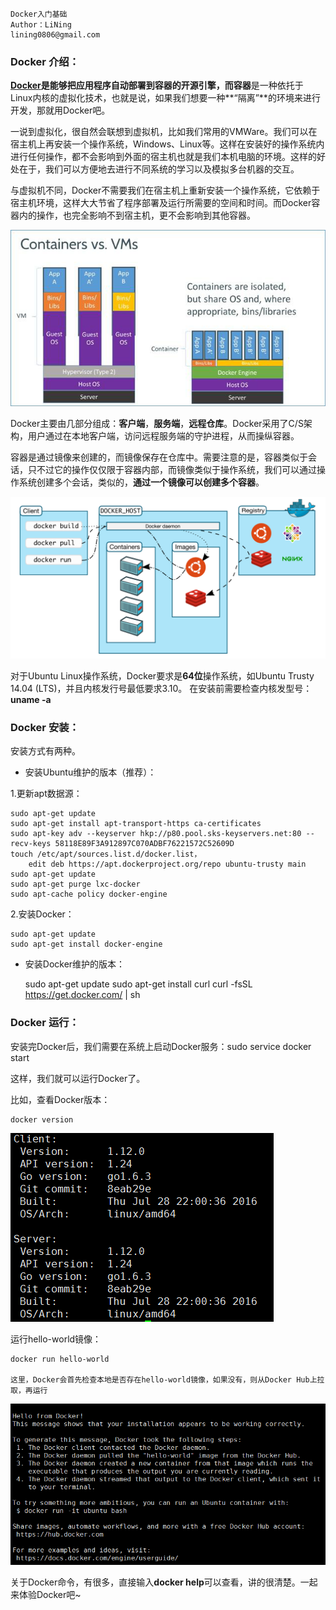 ```
Docker入门基础
Author：LiNing
lining0806@gmail.com
```

### Docker 介绍：

**[Docker](https://github.com/docker/docker)**是能够把应用程序自动部署到容器的开源引擎，而**容器**是一种依托于Linux内核的虚拟化技术，也就是说，如果我们想要一种**“隔离”**的环境来进行开发，那就用Docker吧。

一说到虚拟化，很自然会联想到虚拟机，比如我们常用的VMWare。我们可以在宿主机上再安装一个操作系统，Windows、Linux等。这样在安装好的操作系统内进行任何操作，都不会影响到外面的宿主机也就是我们本机电脑的环境。这样的好处在于，我们可以方便地去进行不同系统的学习以及模拟多台机器的交互。

与虚拟机不同，Docker不需要我们在宿主机上重新安装一个操作系统，它依赖于宿主机环境，这样大大节省了程序部署及运行所需要的空间和时间。而Docker容器内的操作，也完全影响不到宿主机，更不会影响到其他容器。

![](./pics/Containers_Vs_VMs.png) 

Docker主要由几部分组成：**客户端**，**服务端**，**远程仓库**。Docker采用了C/S架构，用户通过在本地客户端，访问远程服务端的守护进程，从而操纵容器。

容器是通过镜像来创建的，而镜像保存在仓库中。需要注意的是，容器类似于会话，只不过它的操作仅仅限于容器内部，而镜像类似于操作系统，我们可以通过操作系统创建多个会话，类似的，**通过一个镜像可以创建多个容器**。

![](./pics/Docker_Achitecture.png) 

对于Ubuntu Linux操作系统，Docker要求是**64位**操作系统，如Ubuntu Trusty 14.04 (LTS)，并且内核发行号最低要求3.10。
在安装前需要检查内核发型号：**uname -a**

### Docker 安装：

安装方式有两种。

* 安装Ubuntu维护的版本（推荐）：

1.更新apt数据源：

	sudo apt-get update
	sudo apt-get install apt-transport-https ca-certificates
	sudo apt-key adv --keyserver hkp://p80.pool.sks-keyservers.net:80 --recv-keys 58118E89F3A912897C070ADBF76221572C52609D
	touch /etc/apt/sources.list.d/docker.list，
		edit deb https://apt.dockerproject.org/repo ubuntu-trusty main
	sudo apt-get update
	sudo apt-get purge lxc-docker
	sudo apt-cache policy docker-engine

2.安装Docker：
	
	sudo apt-get update
	sudo apt-get install docker-engine

* 安装Docker维护的版本：

	sudo apt-get update
	sudo apt-get install curl
	curl -fsSL https://get.docker.com/ | sh
	

### Docker 运行：

安装完Docker后，我们需要在系统上启动Docker服务：sudo service docker start

这样，我们就可以运行Docker了。

比如，查看Docker版本：
	
	docker version

![](./pics/version.png) 
	
运行hello-world镜像：
	
	docker run hello-world
	
	这里，Docker会首先检查本地是否存在hello-world镜像，如果没有，则从Docker Hub上拉取，再运行

![](./pics/helloworld.png) 

关于Docker命令，有很多，直接输入**docker help**可以查看，讲的很清楚。一起来体验Docker吧~
